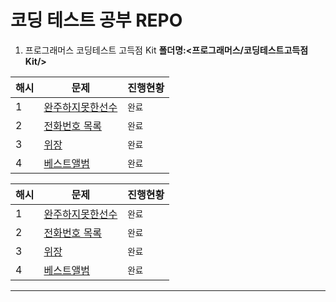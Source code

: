 # 코딩 테스트 공부 REPO

1. 프로그래머스 코딩테스트 고득점 Kit  **폴더명:<프로그래머스/코딩테스트고득점Kit/>**

|해시|문제|진행현황|
|----|--|--|
|1|[완주하지못한선수](https://programmers.co.kr/learn/courses/30/lessons/42576)|```완료```|
|2|[전화번호 목록](https://programmers.co.kr/learn/courses/30/lessons/42577)|```완료```|
|3|[위장](https://programmers.co.kr/learn/courses/30/lessons/42578)|```완료```|
|4|[베스트앨범](https://programmers.co.kr/learn/courses/30/lessons/42579)|```완료```|

|해시|문제|진행현황|
|----|--|--|
|1|[완주하지못한선수](https://programmers.co.kr/learn/courses/30/lessons/42576)|```완료```|
|2|[전화번호 목록](https://programmers.co.kr/learn/courses/30/lessons/42577)|```완료```|
|3|[위장](https://programmers.co.kr/learn/courses/30/lessons/42578)|```완료```|
|4|[베스트앨범](https://programmers.co.kr/learn/courses/30/lessons/42579)|```완료```|


* * *

